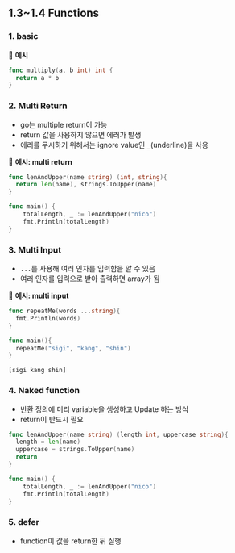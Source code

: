 ## 1.3~1.4 Functions

### 1. basic

🌈 **예시**

````go
func multiply(a, b int) int {
  return a * b
}
````

### 2. Multi Return

- go는 multiple return이 가능
- return 값을 사용하지 않으면 에러가 발생
- 에러를 무시하기 위해서는 ignore value인 `_`(underline)을 사용

🌈 **예시: multi return**

```go
func lenAndUpper(name string) (int, string){
  return len(name), strings.ToUpper(name)
}

func main() {
	totalLength, _ := lenAndUpper("nico")
	fmt.Println(totalLength)
}
```

### 3. Multi Input

- `...`를 사용해 여러 인자를 입력함을 알 수 있음
- 여러 인자를 입력으로 받아 출력하면 array가 됨

🌈 **예시: multi input**

```go
func repeatMe(words ...string){
  fmt.Println(words)
}

func main(){
  repeatMe("sigi", "kang", "shin")
}
```

```
[sigi kang shin]
```

### 4. Naked function

- 반환 정의에 미리 variable을 생성하고 Update 하는 방식
- return이 반드시 필요

```go
func lenAndUpper(name string) (length int, uppercase string){
  length = len(name)
  uppercase = strings.ToUpper(name)
  return
}

func main() {
	totalLength, _ := lenAndUpper("nico")
	fmt.Println(totalLength)
}
```

### 5. defer

- function이 값을 return한 뒤 실행
